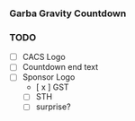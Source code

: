 ### Garba Gravity Countdown

### TODO

- [ ] CACS Logo
- [ ] Countdown end text
- [ ] Sponsor Logo
    - [ x ] GST
    - [ ] STH
    - [ ] surprise?
